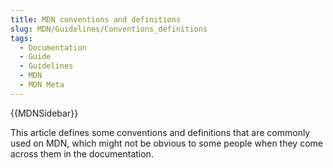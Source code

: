 ```yaml
---
title: MDN conventions and definitions
slug: MDN/Guidelines/Conventions_definitions
tags:
  - Documentation
  - Guide
  - Guidelines
  - MDN
  - MDN Meta
---
```

{{MDNSidebar}}

This article defines some conventions and definitions that are commonly used on MDN, which might not be obvious to some people when they come across them in the documentation.










